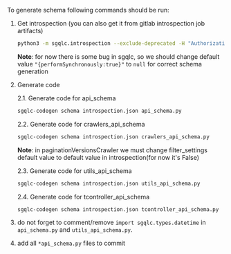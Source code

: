 To generate schema following commands should be run:

1. Get introspection (you can also get it from gitlab introspection job artifacts)
    ```bash
    python3 -m sgqlc.introspection --exclude-deprecated -H "Authorization: Bearer <token>" <graphql url> introspection.json
    ```
    **Note**: for now there is some bug in sgqlc, so we should change default value 
    `"{performSynchronously:true}"` to `null` for correct schema generation


2. Generate code

    2.1. Generate code for api_schema
    ```bash
    sgqlc-codegen schema introspection.json api_schema.py
    ```
    2.2. Generate code for crawlers_api_schema
    ```bash
    sgqlc-codegen schema introspection.json crawlers_api_schema.py
    ```
    **Note**: in paginationVersionsCrawler we must change filter_settings default value to default value in introspection(for now it's False)
    
    2.3. Generate code for utils_api_schema
    ```bash
    sgqlc-codegen schema introspection.json utils_api_schema.py
    ```
    2.4. Generate code for tcontroller_api_schema
    ```bash
    sgqlc-codegen schema introspection.json tcontroller_api_schema.py
    ```
3. do not forget to comment/remove `import sgqlc.types.datetime` in `api_schema.py` and `utils_api_schema.py`.
4. add all `*api_schema.py` files to commit
